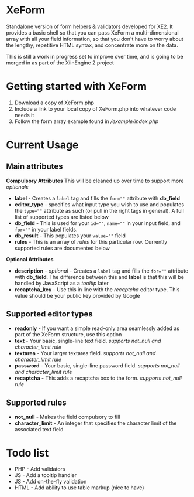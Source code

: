 XeForm
======

Standalone version of form helpers &amp; validators developed for XE2. It provides a basic shell so that you can pass XeForm a multi-dimensional array with all your field information, so that you don't have to worry about the lengthy, repetitive HTML syntax, and concentrate more on the data.

This is still a work in progress set to improve over time, and is going to be merged in as part of the XiinEngine 2 project

Getting started with XeForm
======
1. Download a copy of XeForm.php
2. Include a link to your local copy of XeForm.php into whatever code needs it
3. Follow the form array example found in */example/index.php*

Current Usage
======
Main attributes
----
**Compulsory Attributes**
This will be cleaned up over time to support more *optionals*
* **label** - Creates a <code>label</code> tag and fills the <code>for=""</code> attribute with **db_field**
* **editor_type** - specifies what input type you wish to use and populates the <code>type=""</code> attribute as such (or pull in the right tags in general). A full list of supported types are listed below
* **db_field** - This is used for your <code>id=""</code>, <code>name=""</code> in your input field, and <code>for=""</code> in your label fields.
* **db_result** - This populates your <code>value=""</code> field
* **rules** - This is an array of *rules* for this particular row. Currently supported rules are documented below

**Optional Attributes**
* **description** - *optional* - Creates a <code>label</code> tag and fills the <code>for=""</code> attribute with **db_field**. The difference between this and **label** is that this will be handled by JavaScript as a *tooltip* later
* **recaptcha_key** - Use this in line with the *recaptcha* editor type. This value should be your public key provided by Google

Supported editor types
----
* **readonly** - If you want a simple read-only area seamlessly added as part of the XeForm structure, use this option
* **text** - Your basic, single-line text field. *supports not_null and character_limit rule*
* **textarea** - Your larger textarea field. *supports not_null and character_limit rule*
* **password** - Your basic, single-line password field. *supports not_null and character_limit rule*
* **recaptcha** - This adds a recaptcha box to the form. *supports not_null rule*

Supported rules
----
* **not_null** - Makes the field compulsory to fill
* **character_limit** - An integer that specifies the character limit of the associated text field

Todo list
======
* PHP - Add validators
* JS - Add a tooltip handler
* JS - Add on-the-fly validation
* HTML - Add ability to use table markup (nice to have)
